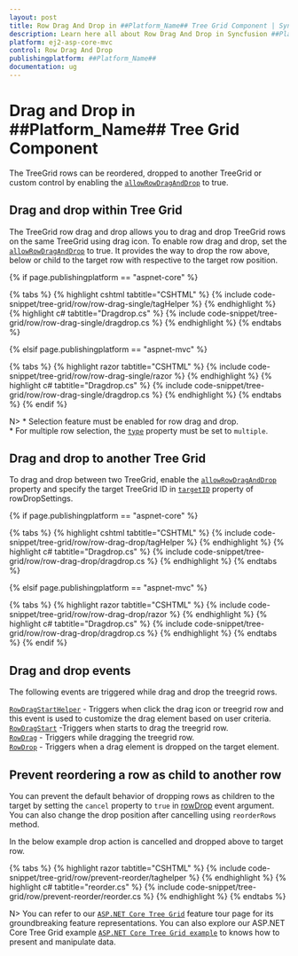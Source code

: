 ```yaml
---
layout: post
title: Row Drag And Drop in ##Platform_Name## Tree Grid Component | Syncfusion
description: Learn here all about Row Drag And Drop in Syncfusion ##Platform_Name## Tree Grid component of Syncfusion Essential JS 2 and more.
platform: ej2-asp-core-mvc
control: Row Drag And Drop
publishingplatform: ##Platform_Name##
documentation: ug
---
```


# Drag and Drop in ##Platform_Name## Tree Grid Component

The TreeGrid rows can be reordered, dropped to another TreeGrid or custom control by enabling the [`allowRowDragAndDrop`](https://help.syncfusion.com/cr/cref_files/aspnetcore-js2/Syncfusion.EJ2~Syncfusion.EJ2.TreeGrid.TreeGrid~AllowRowDragAndDrop.html) to true.

## Drag and drop within Tree Grid

The TreeGrid row drag and drop allows you to drag and drop TreeGrid rows on the same TreeGrid using drag icon. To enable row drag and drop, set the [`allowRowDragAndDrop`](https://help.syncfusion.com/cr/cref_files/aspnetcore-js2/Syncfusion.EJ2~Syncfusion.EJ2.TreeGrid.TreeGrid~AllowRowDragAndDrop.html) to true. It provides the way to drop the row above, below or child to the target row with respective to the target row position.

{% if page.publishingplatform == "aspnet-core" %}

{% tabs %}
{% highlight cshtml tabtitle="CSHTML" %}
{% include code-snippet/tree-grid/row/row-drag-single/tagHelper %}
{% endhighlight %}
{% highlight c# tabtitle="Dragdrop.cs" %}
{% include code-snippet/tree-grid/row/row-drag-single/dragdrop.cs %}
{% endhighlight %}
{% endtabs %}

{% elsif page.publishingplatform == "aspnet-mvc" %}

{% tabs %}
{% highlight razor tabtitle="CSHTML" %}
{% include code-snippet/tree-grid/row/row-drag-single/razor %}
{% endhighlight %}
{% highlight c# tabtitle="Dragdrop.cs" %}
{% include code-snippet/tree-grid/row/row-drag-single/dragdrop.cs %}
{% endhighlight %}
{% endtabs %}
{% endif %}



N> * Selection feature must be enabled for row drag and drop.
<br/> * For multiple row selection, the [`type`](https://help.syncfusion.com/cr/cref_files/aspnetcore-js2/Syncfusion.EJ2~Syncfusion.EJ2.TreeGrid.TreeGridSelectionSettings~Type.html) property must be set to `multiple`.

## Drag and drop to another Tree Grid

To drag and drop between two TreeGrid, enable the [`allowRowDragAndDrop`](https://help.syncfusion.com/cr/cref_files/aspnetcore-js2/Syncfusion.EJ2~Syncfusion.EJ2.TreeGrid.TreeGrid~AllowRowDragAndDrop.html) property and specify the target TreeGrid ID in [`targetID`](https://help.syncfusion.com/cr/aspnetcore-js2/Syncfusion.EJ2.TreeGrid.TreeGridRowDropSettings.html#Syncfusion_EJ2_TreeGrid_TreeGridRowDropSettings_TargetID) property of rowDropSettings.

{% if page.publishingplatform == "aspnet-core" %}

{% tabs %}
{% highlight cshtml tabtitle="CSHTML" %}
{% include code-snippet/tree-grid/row/row-drag-drop/tagHelper %}
{% endhighlight %}
{% highlight c# tabtitle="Dragdrop.cs" %}
{% include code-snippet/tree-grid/row/row-drag-drop/dragdrop.cs %}
{% endhighlight %}
{% endtabs %}

{% elsif page.publishingplatform == "aspnet-mvc" %}

{% tabs %}
{% highlight razor tabtitle="CSHTML" %}
{% include code-snippet/tree-grid/row/row-drag-drop/razor %}
{% endhighlight %}
{% highlight c# tabtitle="Dragdrop.cs" %}
{% include code-snippet/tree-grid/row/row-drag-drop/dragdrop.cs %}
{% endhighlight %}
{% endtabs %}
{% endif %}



## Drag and drop events

The following events are triggered while drag and drop the treegrid rows.

[`RowDragStartHelper`](https://help.syncfusion.com/cr/aspnetcore-js2/Syncfusion.EJ2.TreeGrid.TreeGrid.html#Syncfusion_EJ2_TreeGrid_TreeGrid_RowDragStartHelper) - Triggers when click the drag icon or treegrid row and this event is used to customize the drag element based on user criteria.<br/>
[`RowDragStart`](https://help.syncfusion.com/cr/cref_files/aspnetcore-js2/Syncfusion.EJ2~Syncfusion.EJ2.TreeGrid.TreeGrid~RowDragStart.html) -Triggers when starts to drag the treegrid row. <br/>
[`RowDrag`](https://help.syncfusion.com/cr/cref_files/aspnetcore-js2/Syncfusion.EJ2~Syncfusion.EJ2.TreeGrid.TreeGrid~RowDrag.html) - Triggers while dragging the treegrid row. <br/>
[`RowDrop`](https://help.syncfusion.com/cr/cref_files/aspnetcore-js2/Syncfusion.EJ2~Syncfusion.EJ2.TreeGrid.TreeGrid~RowDrop.html) - Triggers when a drag element is dropped on the target element. <br/>

## Prevent reordering a row as child to another row

You can prevent the default behavior of dropping rows as children to the target by setting the `cancel` property to `true` in [rowDrop](https://help.syncfusion.com/cr/aspnetcore-js2/Syncfusion.EJ2.TreeGrid.TreeGrid.html#Syncfusion_EJ2_TreeGrid_TreeGrid_RowDrop) event argument. You can also change the drop position after cancelling using `reorderRows` method.

In the below example drop action is cancelled and dropped above to target row.

{% tabs %}
{% highlight razor tabtitle="CSHTML" %}
{% include code-snippet/tree-grid/row/prevent-reorder/taghelper %}
{% endhighlight %}
{% highlight c# tabtitle="reorder.cs" %}
{% include code-snippet/tree-grid/row/prevent-reorder/reorder.cs %}
{% endhighlight %}
{% endtabs %}



N> You can refer to our  [`ASP.NET Core Tree Grid`](https://www.syncfusion.com/aspnet-core-ui-controls/tree-grid) feature tour page for its groundbreaking feature representations. You can also explore our ASP.NET Core Tree Grid example [`ASP.NET Core Tree Grid example`](https://ej2.syncfusion.com/aspnetcore/TreeGrid/Overview#/material) to knows how to present and manipulate data.